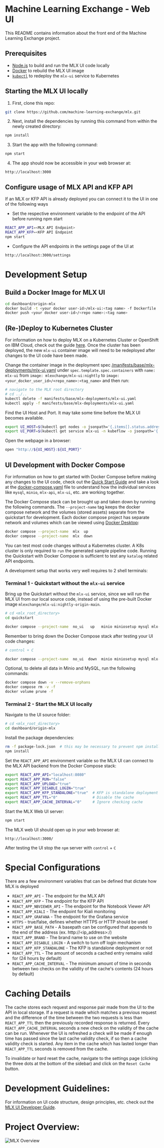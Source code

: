 # Machine Learning Exchange - Web UI

This README contains information about the front end of the Machine Learning Exchange project.

## Prerequisites

- [Node.js](https://docs.npmjs.com/downloading-and-installing-node-js-and-npm)
  to build and run the MLX UI code locally
- [Docker](https://docs.docker.com/get-docker/) to rebuild the MLX UI image
- [`kubectl`](https://kubernetes.io/docs/tasks/tools/#kubectl) to redeploy 
  the `mlx-ui` service to Kubernetes


## Starting the MLX UI locally

1. First, clone this repo:
```Bash
git clone https://github.com/machine-learning-exchange/mlx.git
```

2. Next, install the dependencies by running this command from within the newly created directory:
```Bash
npm install
```

3. Start the app with the following command:
```Bash
npm start
```

4. The app should now be accessible in your web browser at:
```
http://localhost:3000
```

## Configure usage of MLX API and KFP API

If an MLX or KFP API is already deployed you can connect it to the UI in one of the following ways

* Set the respective environment variable to the endpoint of the API before running npm start

```Bash
REACT_APP_API=<MLX API Endpoint>
REACT_APP_KFP=<KFP API Endpoint
npm start
```

* Configure the API endpoints in the settings page of the UI at
```
http://localhost:3000/settings
```

# Development Setup

## Build a Docker Image for MLX UI

```Bash
cd dashboard/origin-mlx
docker build -t <your docker user-id>/mlx-ui:<tag name> -f Dockerfile .
docker push <your docker user-id>/<repo name>:<tag name>
```

## (Re-)Deploy to Kubernetes Cluster

For information on how to deploy MLX on a Kubernetes Cluster or OpenShift on IBM
Cloud, check out the guide [here](/docs/mlx-setup.md).
Once the cluster has been deployed, the new `mlx-ui` container image will need to
be redeployed after changes to the UI code have been made.

Change the container image in the deployment spec
[/manifests/base/mlx-deployments/mlx-ui.yaml](/manifests/base/mlx-deployments/mlx-ui.yaml)
under `spec.template.spec.containers` with `name: mlx-ui`
from `image: mlexchange/mlx-ui:nightly`
to `image: <your_docker_user_id>/<repo_name>:<tag_name>`
and then run:

```Bash
# navigate to the MLX root directory
# cd ../..
kubectl delete -f manifests/base/mlx-deployments/mlx-ui.yaml
kubectl apply -f manifests/base/mlx-deployments/mlx-ui.yaml
```

Find the UI Host and Port. It may take some time before the MLX UI becomes available.

```Bash
export UI_HOST=$(kubectl get nodes -o jsonpath='{.items[].status.addresses[?(@.type=="ExternalIP")].address}')
export UI_PORT=$(kubectl get service mlx-ui -n kubeflow -o jsonpath='{.spec.ports[0].nodePort}')
```

Open the webpage in a browser:

```Bash
open "http://${UI_HOST}:${UI_PORT}"
```

## UI Development with Docker Compose

For information on how to get started with Docker Compose before making any changes
to the UI code, check out the [Quick Start Guide](/quickstart/README.md) and
take a look at the [docker-compose.yaml](/quickstart/docker-compose.yaml) file
to understand how the individual services like `mysql`, `minio`, `mlx-api`, `mlx-ui`,
etc. are working together.

The Docker Compose stack can be brought up and taken down by running the following
commands. The `--project-name` tag keeps the docker compose network and the volumes
(stored assets) separate from the quickstart for development. Each docker compose
project has separate network and volumes which can be viewed using
[Docker Desktop](https://www.docker.com/products/docker-desktop/):

```Bash
docker compose --project-name  mlx  up
docker compose --project-name  mlx  down
```

You can test most code changes without a Kubernetes cluster. A K8s cluster is only
required to `run` the generated sample pipeline code. Running the Quickstart with
Docker Compose is sufficient to test any `katalog` related API endpoints.

A development setup that works very well requires to 2 shell terminals:

### Terminal 1 - Quickstart without the `mlx-ui` service

Bring up the Quickstart without the `mlx-ui` service, since we will run the MLX UI
from our local source code, instead of using the pre-built Docker image
`mlexchange/mlx-ui:nightly-origin-main`.

```Bash
# cd <mlx_root_directory>
cd quickstart

docker compose --project-name  no_ui   up   minio miniosetup mysql mlx-api catalog
```

Remember to bring down the Docker Compose stack after testing your UI code changes:

```Bash
# control + C 

docker compose --project-name  no_ui  down  minio miniosetup mysql mlx-api catalog
```

Optional, to delete all data in Minio and MySQL, run the following commands:

```Bash
docker compose down -v --remove-orphans
docker compose rm -v -f
docker volume prune -f
```

### Terminal 2 - Start the MLX UI locally

Navigate to the UI source folder:

```Bash
# cd <mlx_root_directory>
cd dashboard/origin-mlx
```

Install the package dependencies:

```Bash
rm -f package-lock.json  # this may be necessary to prevent npm install errors
npm install
```

Set the `REACT_APP_API` environment variable so the MLX UI can connect to the MLX API
backend from the Docker Compose stack:

```Bash
export REACT_APP_API="localhost:8080"
export REACT_APP_RUN="false"
export REACT_APP_UPLOAD="true"
export REACT_APP_DISABLE_LOGIN="true"
export REACT_APP_KFP_STANDALONE="true"  # KFP is standalone deployment or not
export REACT_APP_TTL="0"                # Disable the cache
export REACT_APP_CACHE_INTERVAL="0"     # Ignore checking cache
```

Start the MLX Web UI server:

```Bash
npm start
```

The MLX web UI should open up in your web browser at:

```
http://localhost:3000/
```

After testing the UI stop the `npm` server with `control` + `C`


# Special Configurations

There are a few environment variables that can be defined that dictate how MLX is deployed

* `REACT_APP_API` - The endpoint for the MLX API
* `REACT_APP_KFP` - The endpoint for the KFP API
* `REACT_APP_NBVIEWER_API` - The endpoint for the Notebook Viewer API
* `REACT_APP_KIALI` - The endpoint for Kiali monitoring
* `REACT_APP_GRAFANA` - The endpoint for the Grafana service
* `HTTPS` - true/false, defines whether HTTPS or HTTP should be used
* `REACT_APP_BASE_PATH` - A basepath can be configured that appends to the end of the address (ex.
  http://<ip_address>:<port>/<basepath>)
* `REACT_APP_BRAND` - The brand name to use on the website
* `REACT_APP_DISABLE_LOGIN` - A switch to turn off login mechanism
* `REACT_APP_KFP_STANDALONE` - The KFP is standalone deployment or not
* `REACT_APP_TTL` - The amount of seconds a cached entry remains valid for (24 hours by default)
* `REACT_APP_CACHE_INTERVAL` - The minimum amount of time in seconds between two checks on the validity of the cache's contents (24 hours by default)

# Caching Details

The cache stores each request and response pair made from the UI to the API in local storage. If a request is made 
which matches a previous request and the difference of the time between the two requests is less than `REACT_APP_TTL` then the previously recorded response is returned. Every `REACT_APP_CACHE_INTERVAL` seconds a new check on the validity of the cache can be run. Whenever the UI is refreshed a check will be made if enough time has passed since the last cache validity check, if so then a cache validity check is started. Any item in the cache which has lasted longer than `REACT_APP_TTL` seconds is removed from the cache.

To invalidate or hard reset the cache, navigate to the settings page (clicking the three dots at the bottom of the sidebar) and click on the `Reset Cache` button.

# Development Guidelines:

For information on UI code structure, design principles, etc. check out the [MLX UI Developer Guide](developer-guide.md).

# Project Overview:

![MLX Overview](src/images/image1.png)
